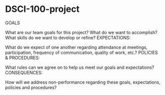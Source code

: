 # DSCI-100-project

GOALS

What are our team goals for this project?
What do we want to accomplish?
What skills do we want to develop or refine?
EXPECTATIONS:

What do we expect of one another regarding attendance at meetings, participation, frequency of communication, quality of work, etc.?
POLICIES & PROCEDURES:

What rules can we agree on to help us meet our goals and expectations?
CONSEQUENCES:

How will we address non-performance regarding these goals, expectations, policies and procedures?
